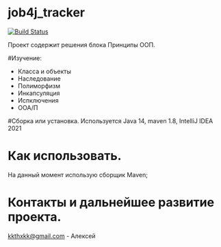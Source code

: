 # job4j_tracker
[![Build Status](https://app.travis-ci.com/Saggod/job4j_tracker.svg?branch=master)](https://app.travis-ci.com/Saggod/job4j_tracker)

Проект содержит решения блока Принципы ООП.

#Изучение:
 * Класса и объекты
 * Наследование
 * Полиморфизм
 * Инкапсуляция
 * Испключения
 * ООА/П

#Сборка или установка.
Используется Java 14, maven 1.8, IntelliJ IDEA 2021

# Как использовать.
На данный момент использую сборщик Maven;

# Контакты и дальнейшее развитие проекта.
kkthxkk@gmail.com  - Алексей

